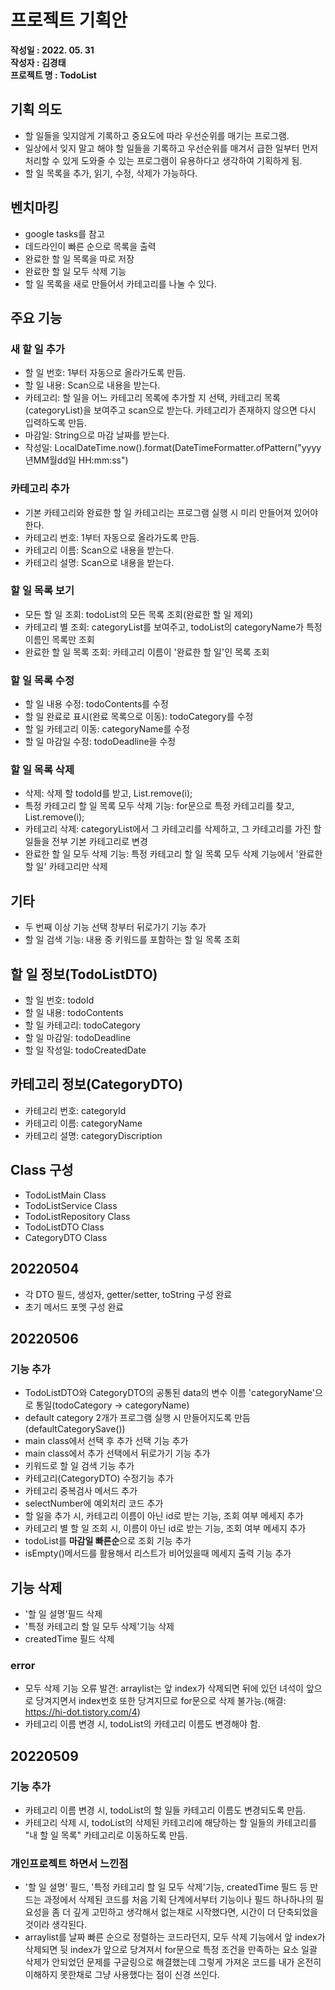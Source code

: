 # 프로젝트 기획안
**작성일 : 2022. 05. 31**  
**작성자 : 김경태**  
**프로젝트 명 : TodoList**

## 기획 의도
- 할 일들을 잊지않게 기록하고 중요도에 따라 우선순위를 매기는 프로그램.
- 일상에서 잊지 말고 해야 할 일들을 기록하고 우선순위를 매겨서 급한 일부터 먼저 처리할 수 있게 도와줄 수 있는 프로그램이 유용하다고 생각하여 기획하게 됨.
- 할 일 목록을 추가, 읽기, 수정, 삭제가 가능하다.

## 벤치마킹
- google tasks를 참고
- 데드라인이 빠른 순으로 목록을 출력
- 완료한 할 일 목록을 따로 저장
- 완료한 할 일 모두 삭제 기능
- 할 일 목록을 새로 만들어서 카테고리를 나눌 수 있다.

## 주요 기능
### 새 할 일 추가
- 할 일 번호: 1부터 자동으로 올라가도록 만듬.
- 할 일 내용: Scan으로 내용을 받는다.
- 카테고리: 할 일을 어느 카테고리 목록에 추가할 지 선택, 카테고리 목록(categoryList)을 보여주고 scan으로 받는다. 카테고리가 존재하지 않으면 다시 입력하도록 만듬.
- 마감일: String으로 마감 날짜를 받는다.
- 작성일: LocalDateTime.now().format(DateTimeFormatter.ofPattern("yyyy년MM월dd일 HH:mm:ss")

### 카테고리 추가
- 기본 카테고리와 완료한 할 일 카테고리는 프로그램 실행 시 미리 만들어져 있어야 한다.
- 카테고리 번호: 1부터 자동으로 올라가도록 만듬.
- 카테고리 이름: Scan으로 내용을 받는다.
- 카테고리 설명: Scan으로 내용을 받는다.

### 할 일 목록 보기
- 모든 할 일 조회: todoList의 모든 목록 조회(완료한 할 일 제외)
- 카테고리 별 조회: categoryList를 보여주고, todoList의 categoryName가 특정 이름인 목록만 조회
- 완료한 할 일 목록 조회: 카테고리 이름이 '완료한 할 일'인 목록 조회

### 할 일 목록 수정
- 할 일 내용 수정: todoContents를 수정
- 할 일 완료로 표시(완료 목록으로 이동): todoCategory를 수정
- 할 일 카테고리 이동: categoryName를 수정
- 할 일 마감일 수정: todoDeadline을 수정

### 할 일 목록 삭제
- 삭제: 삭제 할 todoId를 받고, List.remove(i);
- 특정 카테고리 할 일 목록 모두 삭제 기능: for문으로 특정 카테고리를 찾고, List.remove(i);
- 카테고리 삭제: categoryList에서 그 카테고리를 삭제하고, 그 카테고리를 가진 할 일들을 전부 기본 카테고리로 변경
- 완료한 할 일 모두 삭제 기능: 특정 카테고리 할 일 목록 모두 삭제 기능에서 '완료한 할 일' 카테고리만 삭제

## 기타
- 두 번째 이상 기능 선택 창부터 뒤로가기 기능 추가
- 할 일 검색 기능: 내용 중 키워드를 포함하는 할 일 목록 조회

## 할 일 정보(TodoListDTO)
- 할 일 번호: todoId
- 할 일 내용: todoContents
- 할 일 카테고리: todoCategory
- 할 일 마감일: todoDeadline
- 할 일 작성일: todoCreatedDate

## 카테고리 정보(CategoryDTO)
- 카테고리 번호: categoryId
- 카테고리 이름: categoryName
- 카테고리 설명: categoryDiscription

## Class 구성
- TodoListMain Class
- TodoListService Class
- TodoListRepository Class
- TodoListDTO Class
- CategoryDTO Class

## 20220504
- 각 DTO 필드, 생성자, getter/setter, toString 구성 완료
- 초기 메서드 포멧 구성 완료

## 20220506
### 기능 추가
- TodoListDTO와 CategoryDTO의 공통된 data의 변수 이름 'categoryName'으로 통일(todoCategory -> categoryName)
- default category 2개가 프로그램 실행 시 만들어지도록 만듬(defaultCategorySave())
- main class에서 선택 후 추가 선택 기능 추가
- main class에서 추가 선택에서 뒤로가기 기능 추가
- 키워드로 할 일 검색 기능 추가
- 카테고리(CategoryDTO) 수정기능 추가
- 카테고리 중복검사 메서드 추가
- selectNumber에 예외처리 코드 추가
- 할 일을 추가 시, 카테고리 이름이 아닌 id로 받는 기능, 조회 여부 메세지 추가
- 카테고리 별 할 일 조회 시, 이름이 아닌 id로 받는 기능, 조회 여부 메세지 추가
- todoList를 **마감일 빠른순**으로 조회 기능 추가
- isEmpty()메서드를 활용해서 리스트가 비어있을때 메세지 출력 기능 추가

## 기능 삭제
- '할 일 설명'필드 삭제
- '특정 카테고리 할 일 모두 삭제'기능 삭제
- createdTime 필드 삭제

### error
- 모두 삭제 기능 오류 발견: arraylist는 앞 index가 삭제되면 뒤에 있던 녀석이 앞으로 당겨지면서 index번호 또한 당겨지므로 for문으로 삭제 불가능.(해결: https://hi-dot.tistory.com/4)
- 카테고리 이름 변경 시, todoList의 카테고리 이름도 변경해야 함.

## 20220509
### 기능 추가
- 카테고리 이름 변경 시, todoList의 할 일들 카테고리 이름도 변경되도록 만듬.
- 카테고리 삭제 시, todoList의 삭제된 카테고리에 해당하는 할 일들의 카테고리를 "내 할 일 목록" 카테고리로 이동하도록 만듬.

### 개인프로젝트 하면서 느낀점
- '할 일 설명' 필드, '특정 카테고리 할 일 모두 삭제'기능, createdTime 필드 등 만드는 과정에서 삭제된 코드를 처음 기획 단계에서부터 기능이나 필드 하나하나의 필요성을 좀 더 깊게 고민하고 생각해서 없는채로 시작했다면, 시간이 더 단축되었을 것이라 생각된다.
- arraylist를 날짜 빠른 순으로 정렬하는 코드라던지, 모두 삭제 기능에서 앞 index가 삭제되면 뒷 index가 앞으로 당겨져서 for문으로 특정 조건을 만족하는 요소 일괄 삭제가 안되었던 문제를 구글링으로 해결했는데 그렇게 가져온 코드를 내가 온전히 이해하지 못한채로 그냥 사용했다는 점이 신경 쓰인다.

